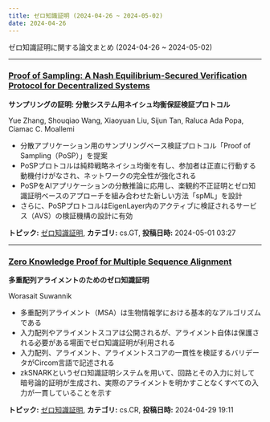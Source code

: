```yaml
---
title: ゼロ知識証明 (2024-04-26 ~ 2024-05-02)
date: 2024-04-26
---
```


ゼロ知識証明に関する論文まとめ (2024-04-26 ~ 2024-05-02)


- - -

### [Proof of Sampling: A Nash Equilibrium-Secured Verification Protocol for Decentralized Systems](http://arxiv.org/abs/2405.00295)

**サンプリングの証明: 分散システム用ネイシュ均衡保証検証プロトコル**

Yue Zhang, Shouqiao Wang, Xiaoyuan Liu, Sijun Tan, Raluca Ada Popa, Ciamac C. Moallemi

- 分散アプリケーション用のサンプリングベース検証プロトコル「Proof of Sampling（PoSP）」を提案
- PoSPプロトコルは純粋戦略ネイシュ均衡を有し、参加者は正直に行動する動機付けがなされ、ネットワークの完全性が強化される
- PoSPをAIアプリケーションの分散推論に応用し、楽観的不正証明とゼロ知識証明ベースのアプローチを組み合わせた新しい方法「spML」を設計
- さらに、PoSPプロトコルはEigenLayer内のアクティブに検証されるサービス（AVS）の検証機構の設計に有効



**トピック:** [ゼロ知識証明](../../zkp), **カテゴリ:** cs.GT, **投稿日時:** 2024-05-01 03:27


- - -

### [Zero Knowledge Proof for Multiple Sequence Alignment](http://arxiv.org/abs/2404.19064)

**多重配列アライメントのためのゼロ知識証明**

Worasait Suwannik

- 多重配列アライメント（MSA）は生物情報学における基本的なアルゴリズムである
- 入力配列やアライメントスコアは公開されるが、アライメント自体は保護される必要がある場面でゼロ知識証明が利用される
- 入力配列、アライメント、アライメントスコアの一貫性を検証するバリデータがCircom言語で記述される
- zkSNARKというゼロ知識証明システムを用いて、回路とその入力に対して暗号論的証明が生成され、実際のアライメントを明かすことなくすべての入力が一貫していることを示す



**トピック:** [ゼロ知識証明](../../zkp), **カテゴリ:** cs.CR, **投稿日時:** 2024-04-29 19:11

